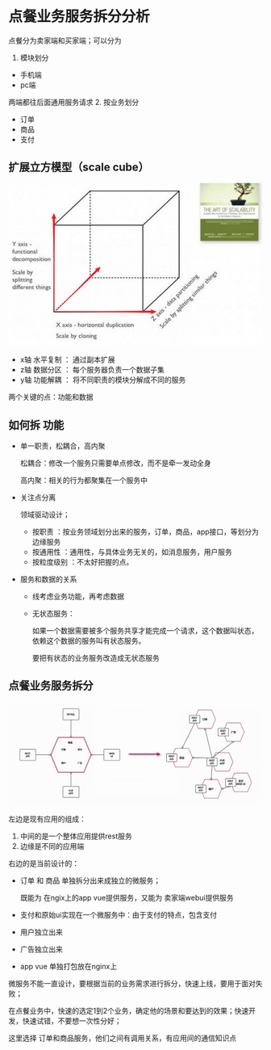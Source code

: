 # 点餐业务服务拆分分析

点餐分为卖家端和买家端；可以分为

1. 模块划分
  * 手机端
  * pc端

  两端都往后面通用服务请求
2. 按业务划分
  * 订单
  * 商品
  * 支付

## 扩展立方模型（scale cube）

![](/assets/image/imooc/spring_cloud/snipaste_20180815_235118.png)

* x轴 水平复制 ： 通过副本扩展
* z轴 数据分区 ： 每个服务器负责一个数据子集
* y轴 功能解耦 ： 将不同职责的模块分解成不同的服务

两个关键的点：功能和数据

## 如何拆 功能

* 单一职责，松耦合，高内聚

  松耦合：修改一个服务只需要单点修改，而不是牵一发动全身

  高内聚：相关的行为都聚集在一个服务中
* 关注点分离

  领域驱动设计；
  - 按职责 ：按业务领域划分出来的服务，订单，商品，app接口，等划分为边缘服务
  - 按通用性 ：通用性，与具体业务无关的，如消息服务，用户服务
  - 按粒度级别 ：不太好把握的点。

* 服务和数据的关系
  - 线考虑业务功能，再考虑数据
  - 无状态服务：

    如果一个数据需要被多个服务共享才能完成一个请求，这个数据叫状态，依赖这个数据的服务叫有状态服务。

    要把有状态的业务服务改造成无状态服务

## 点餐业务服务拆分
![](/assets/image/imooc/spring_cloud/snipaste_20180816_000609.png)

左边是现有应用的组成：
1. 中间的是一个整体应用提供rest服务
2. 边缘是不同的应用端

右边的是当前设计的：

* 订单 和 商品 单独拆分出来成独立的微服务；

  既能为 在ngix上的app vue提供服务，又能为 卖家端webui提供服务
* 支付和原始ui实现在一个微服务中：由于支付的特点，包含支付
* 用户独立出来
* 广告独立出来
* app vue 单独打包放在nginx上

微服务不能一直设计，要根据当前的业务需求进行拆分，快速上线，要用于面对失败；

在点餐业务中，快速的选定1到2个业务，确定他的场景和要达到的效果；快速开发，快速试错，不要想一次性分好；

这里选择 订单和商品服务，他们之间有调用关系，有应用间的通信知识点

